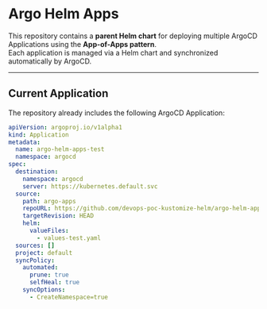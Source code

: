 # Argo Helm Apps

This repository contains a **parent Helm chart** for deploying multiple ArgoCD Applications using the **App-of-Apps pattern**.  
Each application is managed via a Helm chart and synchronized automatically by ArgoCD.

---

## Current Application

The repository already includes the following ArgoCD Application:

```yaml
apiVersion: argoproj.io/v1alpha1
kind: Application
metadata:
  name: argo-helm-apps-test
  namespace: argocd
spec:
  destination:
    namespace: argocd
    server: https://kubernetes.default.svc
  source:
    path: argo-apps
    repoURL: https://github.com/devops-poc-kustomize-helm/argo-helm-apps.git
    targetRevision: HEAD
    helm:
      valueFiles:
        - values-test.yaml
  sources: []
  project: default
  syncPolicy:
    automated:
      prune: true
      selfHeal: true
    syncOptions:
      - CreateNamespace=true
